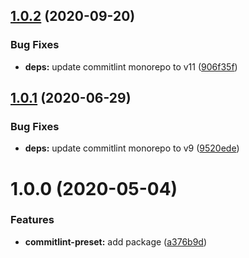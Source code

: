 ## [1.0.2](https://github.com/mooyoul/node-standard/compare/commitlint-preset-v1.0.1...commitlint-preset-v1.0.2) (2020-09-20)


### Bug Fixes

* **deps:** update commitlint monorepo to v11 ([906f35f](https://github.com/mooyoul/node-standard/commit/906f35ffd78bde6e790fae90b73ccf5d76592f30))

## [1.0.1](https://github.com/mooyoul/node-standard/compare/commitlint-preset-v1.0.0...commitlint-preset-v1.0.1) (2020-06-29)


### Bug Fixes

* **deps:** update commitlint monorepo to v9 ([9520ede](https://github.com/mooyoul/node-standard/commit/9520eded76ad8980265e8617fe25a3c9c05a5db4))

# 1.0.0 (2020-05-04)


### Features

* **commitlint-preset:** add package ([a376b9d](https://github.com/mooyoul/node-standard/commit/a376b9d4ce72f0c95a5042f797017dd1541bcab6))
